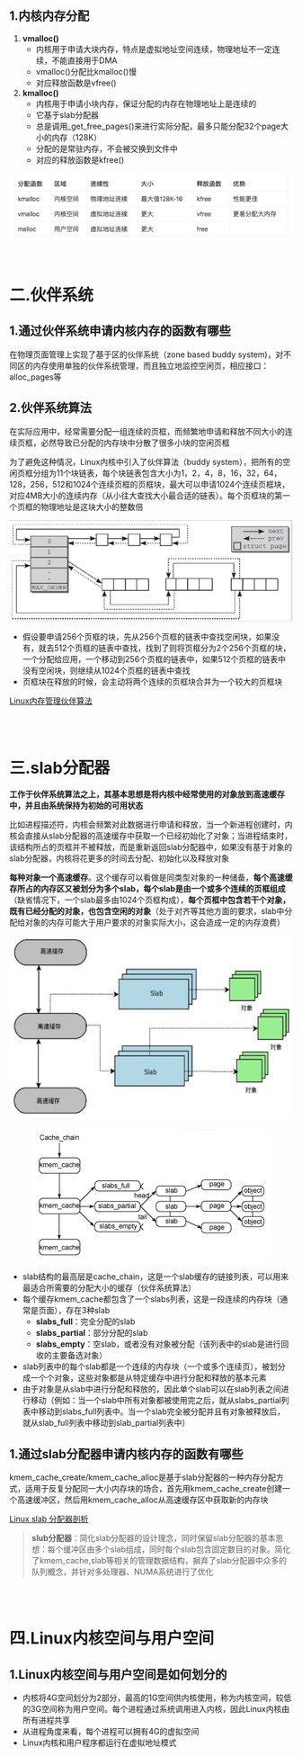 
## 1.内核内存分配

1. **vmalloc()**
    * 内核用于申请大块内存，特点是虚拟地址空间连续，物理地址不一定连续，不能直接用于DMA
    * vmalloc()分配比kmalloc()慢
    * 对应释放函数是vfree()
2. **kmalloc()**
    * 内核用于申请小块内存，保证分配的内存在物理地址上是连续的
    * 它基于slab分配器
    * 总是调用_get_free_pages()来进行实际分配，最多只能分配32个page大小的内存（128K）
    * 分配的是常驻内存，不会被交换到文件中
    * 对应的释放函数是kfree()

<div align="center"> <img src="pic/2.png"/> </div>

<br>
<br>

# 二.伙伴系统

## 1.通过伙伴系统申请内核内存的函数有哪些

在物理页面管理上实现了基于区的伙伴系统（zone based buddy system)，对不同区的内存使用单独的伙伴系统管理，而且独立地监控空闲页，相应接口：alloc_pages等

## 2.伙伴系统算法

在实际应用中，经常需要分配一组连续的页框，而频繁地申请和释放不同大小的连续页框，必然导致已分配的内存块中分散了很多小块的空闲页框

为了避免这种情况，Linux内核中引入了伙伴算法（buddy system），把所有的空闲页框分组为11个块链表，每个块链表包含大小为1，2，4，8，16，32，64，128，256，512和1024个连续页框的页框块，最大可以申请1024个连续页框块，对应4MB大小的连续内存（从小往大查找大小最合适的链表）。每个页框块的第一个页框的物理地址是这块大小的整数倍

<div align="center"> <img src="pic/5.png"/> </div>

* 假设要申请256个页框的块，先从256个页框的链表中查找空闲块，如果没有，就去512个页框的链表中查找，找到了则将页框分为2个256个页框的块，一个分配给应用，一个移动到256个页框的链表中，如果512个页框的链表中没有空闲块，则继续从1024个页框的链表中查找
* 页框块在释放的时候，会主动将两个连续的页框块合并为一个较大的页框块

[Linux内存管理伙伴算法](http://ilinuxkernel.com/?p=1029)

<br>
<br>

# 三.slab分配器

**工作于伙伴系统算法之上，其基本思想是将内核中经常使用的对象放到高速缓存中，并且由系统保持为初始的可用状态**

比如进程描述符，内核会频繁对此数据进行申请和释放，当一个新进程创建时，内核会直接从slab分配器的高速缓存中获取一个已经初始化了对象；当进程结束时，该结构所占的页框并不被释放，而是重新返回slab分配器中，如果没有基于对象的slab分配器，内核将花更多的时间去分配、初始化以及释放对象

**每种对象一个高速缓存**。这个缓存可以看做是同类型对象的一种储备，**每个高速缓存所占的内存区又被划分为多个slab，每个slab是由一个或多个连续的页框组成**（缺省情况下，一个slab最多由1024个页框构成），**每个页框中包含若干个对象，既有已经分配的对象，也包含空闲的对象**（处于对齐等其他方面的要求，slab中分配给对象的内存可能大于用户要求的对象实际大小，这会造成一定的内存浪费）

<div align="center"> <img src="pic/3.png"/> </div>

<br>

<div align="center"> <img src="pic/4.png"/> </div>

- slab结构的最高层是cache_chain，这是一个slab缓存的链接列表，可以用来最适合所需要的分配大小的缓存（伙伴系统算法）
- 每个缓存kmem_cache都包含了一个slabs列表，这是一段连续的内存块（通常是页面），存在3种slab
    + **slabs_full**：完全分配的slab
    + **slabs_partial**：部分分配的slab
    + **slabs_empty**：空slab，或者没有对象被分配（该列表中的slab是进行回收的主要备选对象）
- slab列表中的每个slab都是一个连续的内存块（一个或多个连续页），被划分成一个个对象，这些对象都是从特定缓存中进行分配和释放的基本元素
- 由于对象是从slab中进行分配和释放的，因此单个slab可以在slab列表之间进行移动（例如：当一个slab中所有对象都被使用完之后，就从slabs_partial列表中移动到slabs_full列表中。当一个slab完全被分配并且有对象被释放后，就从slab_full列表中移动到slab_partial列表中）

## 1.通过slab分配器申请内核内存的函数有哪些

kmem_cache_create/kmem_cache_alloc是基于slab分配器的一种内存分配方式，适用于反复分配同一大小内存块的场合，首先用kmem_cache_create创建一个高速缓冲区，然后用kmem_cache_alloc从高速缓存区中获取新的内存块

[Linux slab 分配器剖析](https://www.ibm.com/developerworks/cn/linux/l-linux-slab-allocator/)

> **slub分配器**：简化slab分配器的设计理念，同时保留slab分配器的基本思想：每个缓冲区由多个slab组成，同时每个slab包含固定数目的对象。简化了kmem_cache,slab等相关的管理数据结构，摒弃了slab分配器中众多的队列概念，并针对多处理器、NUMA系统进行了优化

<br>
<br>

# 四.Linux内核空间与用户空间

## 1.Linux内核空间与用户空间是如何划分的

* 内核将4G空间划分为2部分，最高的1G空间供内核使用，称为内核空间，较低的3G空间称为用户空间。每个进程通过系统调用进入内核，因此Linux内核由所有进程共享
* 从进程角度来看，每个进程可以拥有4G的虚拟空间
* Linux内核和用户程序都运行在虚拟地址模式